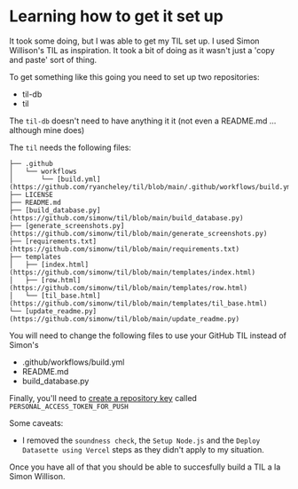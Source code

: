 # Learning how to get it set up

It took some doing, but I was able to get my TIL set up. I used Simon Willison's TIL as inspiration. It took a bit of doing as it wasn't just a 'copy and paste' sort of thing. 

To get something like this going you need to set up two repositories:

* til-db
* til

The `til-db` doesn't need to have anything it it (not even a README.md ... although mine does)

The `til` needs the following files:

```
├── .github
│   └── workflows
│       └── [build.yml](https://github.com/ryancheley/til/blob/main/.github/workflows/build.yml)
├── LICENSE
├── README.md
├── [build_database.py](https://github.com/simonw/til/blob/main/build_database.py)
├── [generate_screenshots.py](https://github.com/simonw/til/blob/main/generate_screenshots.py)
├── [requirements.txt](https://github.com/simonw/til/blob/main/requirements.txt)
├── templates
│   ├── [index.html](https://github.com/simonw/til/blob/main/templates/index.html)
│   ├── [row.html](https://github.com/simonw/til/blob/main/templates/row.html)
│   └── [til_base.html](https://github.com/simonw/til/blob/main/templates/til_base.html)
└── [update_readme.py](https://github.com/simonw/til/blob/main/update_readme.py)
```

You will need to change the following files to use your GitHub TIL instead of Simon's

* .github/workflows/build.yml
* README.md
* build_database.py

Finally, you'll need to [create a repository key](https://docs.github.com/en/github/authenticating-to-github/adding-a-new-ssh-key-to-your-github-account) called `PERSONAL_ACCESS_TOKEN_FOR_PUSH`

Some caveats:

* I removed the `soundness check`, the `Setup Node.js` and the `Deploy Datasette using Vercel` steps as they didn't apply to my situation. 

Once you have all of that you should be able to succesfully build a TIL a la Simon Willison. 
